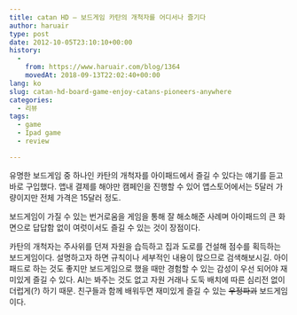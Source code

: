 ```yaml
---
title: catan HD – 보드게임 카탄의 개척자를 어디서나 즐기다
author: haruair
type: post
date: 2012-10-05T23:10:10+00:00
history:
  - 
    from: https://www.haruair.com/blog/1364
    movedAt: 2018-09-13T22:02:40+00:00
lang: ko
slug: catan-hd-board-game-enjoy-catans-pioneers-anywhere
categories:
  - 리뷰
tags:
  - game
  - Ipad game
  - review

---
```

유명한 보드게임 중 하나인 카탄의 개척자를 아이패드에서 즐길 수 있다는 얘기를 듣고 바로 구입했다. 앱내 결제를 해야만 캠페인을 진행할 수 있어 앱스토어에서는 5달러 가량이지만 전체 가격은 15달러 정도.

보드게임이 가질 수 있는 번거로움을 게임을 통해 잘 해소해준 사례며 아이패드의 큰 화면으로 답답함 없이 여럿이서도 즐길 수 있는 것이 장점이다.

카탄의 개척자는 주사위를 던져 자원을 습득하고 집과 도로를 건설해 점수를 획득하는 보드게임이다. 설명하고자 하면 규칙이나 세부적인 내용이 많으므로 검색해보시길. 아이패드로 하는 것도 좋지만 보드게임으로 했을 때만 경험할 수 있는 감성이 우선 되어야 재미있게 즐길 수 있다. AI는 봐주는 것도 없고 자원 거래나 도둑 배치에 따른 심리전 없이 더럽게(?) 하기 때문. 친구들과 함께 배워두면 재미있게 즐길 수 있는 <del>우정파괴</del> 보드게임이다.